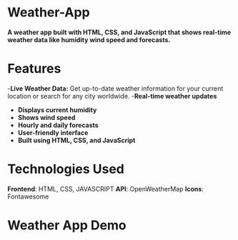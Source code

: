 # Weather-App
**A weather app built with HTML, CSS, and JavaScript that shows real-time weather data like humidity  wind speed and forecasts.**

# Features
-**Live Weather Data:** Get up-to-date weather information for your current location or search for any city worldwide.
 -**Real-time weather updates**
- **Displays current humidity** 
- **Shows wind speed**
- **Hourly and daily forecasts**
- **User-friendly interface**
- **Built using HTML, CSS, and JavaScript**
 
# Technologies Used
**Frontend**: HTML, CSS, JAVASCRIPT
**API**: OpenWeatherMap
**Icons**: Fontawesome

# Weather App Demo


